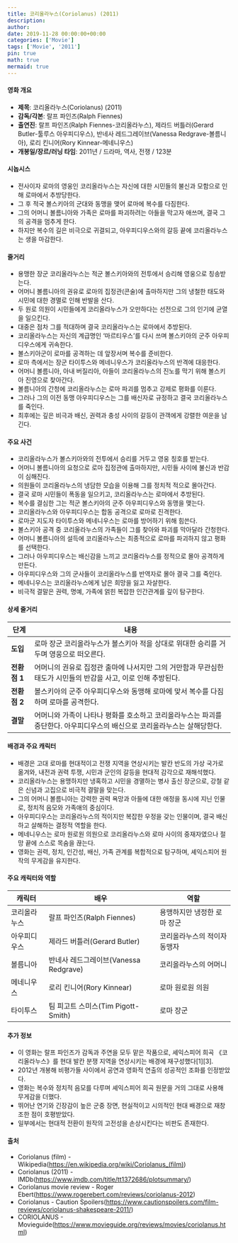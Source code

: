 ```yaml
---
title: 코리올라누스(Coriolanus) (2011)
description: 
author: 
date: 2019-11-28 00:00:00+00:00
categories: ['Movie']
tags: ['Movie', '2011']
pin: true
math: true
mermaid: true
---
```

#### 영화 개요

- **제목**: 코리올라누스(Coriolanus) (2011)  
- **감독/각본**: 랄프 파인즈(Ralph Fiennes)  
- **출연진**: 랄프 파인즈(Ralph Fiennes-코리올라누스), 제라드 버틀러(Gerard Butler-툴루스 아우피디우스), 반네사 레드그레이브(Vanessa Redgrave-볼름니아), 로리 킨니어(Rory Kinnear-메네니우스)  
- **개봉일/장르/러닝 타임**: 2011년 / 드라마, 역사, 전쟁 / 123분  

#### 시놉시스

- 전사이자 로마의 영웅인 코리올라누스는 자신에 대한 시민들의 불신과 모함으로 인해 로마에서 추방당한다.  
- 그 후 적국 볼스키아의 군대와 동맹을 맺어 로마에 복수를 다짐한다.  
- 그의 어머니 볼름니아와 가족은 로마를 파괴하려는 아들을 막고자 애쓰며, 결국 그의 공격을 멈추게 한다.  
- 하지만 복수의 길은 비극으로 귀결되고, 아우피디우스와의 갈등 끝에 코리올라누스는 생을 마감한다.  

#### 줄거리

- 용맹한 장군 코리올라누스는 적군 볼스키아와의 전투에서 승리해 영웅으로 칭송받는다.  
- 어머니 볼름니아의 권유로 로마의 집정관(콘술)에 출마하지만 그의 냉철한 태도와 시민에 대한 경멸로 인해 반발을 산다.  
- 두 원로 의원이 시민들에게 코리올라누스가 오만하다는 선전으로 그의 인기에 균열을 일으킨다.  
- 대중은 점차 그를 적대하며 결국 코리올라누스는 로마에서 추방된다.  
- 코리올라누스는 자신의 계급명인 ‘마르티우스’를 다시 쓰며 볼스키아의 군주 아우피디우스에게 귀속한다.  
- 볼스키아군이 로마를 공격하는 데 앞장서며 복수를 준비한다.  
- 로마 측에서는 장군 타이투스와 메네니우스가 코리올라누스의 반격에 대응한다.  
- 어머니 볼름니아, 아내 버질리아, 아들이 코리올라누스의 진노를 막기 위해 볼스키아 진영으로 찾아간다.  
- 볼름니아의 간청에 코리올라누스는 로마 파괴를 멈추고 강제로 평화를 이룬다.  
- 그러나 그의 이전 동맹 아우피디우스는 그를 배신자로 규정하고 결국 코리올라누스를 죽인다.  
- 최후에는 깊은 비극과 배신, 권력과 충성 사이의 갈등이 관객에게 강렬한 여운을 남긴다.  

#### 주요 사건

- 코리올라누스가 볼스키아와의 전투에서 승리를 거두고 영웅 칭호를 받는다.  
- 어머니 볼름니아의 요청으로 로마 집정관에 출마하지만, 시민들 사이에 불신과 반감이 심해진다.  
- 의원들이 코리올라누스의 냉담한 모습을 이용해 그를 정치적 적으로 몰아간다.  
- 결국 로마 시민들이 폭동을 일으키고, 코리올라누스는 로마에서 추방된다.  
- 복수를 결심한 그는 적군 볼스키아의 군주 아우피디우스와 동맹을 맺는다.  
- 코리올라누스와 아우피디우스는 합동 공격으로 로마로 진격한다.  
- 로마군 지도자 타이투스와 메네니우스는 로마를 방어하기 위해 힘쓴다.  
- 볼스키아 공격 중 코리올라누스의 가족들이 그를 찾아와 파괴를 막아달라 간청한다.  
- 어머니 볼름니아의 설득에 코리올라누스는 최종적으로 로마를 파괴하지 않고 평화를 선택한다.  
- 그러나 아우피디우스는 배신감을 느끼고 코리올라누스를 정적으로 몰아 공격하게 만든다.  
- 아우피디우스와 그의 군사들이 코리올라누스를 반역자로 몰아 결국 그를 죽인다.  
- 메네니우스는 코리올라누스에게 남은 희망을 잃고 자살한다.  
- 비극적 결말은 권력, 명예, 가족에 얽힌 복잡한 인간관계를 깊이 탐구한다.  

#### 상세 줄거리

| **단계**  | **내용**                                                                                  |
|-----------|-------------------------------------------------------------------------------------------|
| **도입** | 로마 장군 코리올라누스가 볼스키아 적을 상대로 위대한 승리를 거두며 영웅으로 떠오른다.            |
| **전환점 1** | 어머니의 권유로 집정관 출마에 나서지만 그의 거만함과 무관심한 태도가 시민들의 반감을 사고, 이로 인해 추방된다. |
| **전환점 2** | 볼스키아의 군주 아우피디우스와 동맹해 로마에 맞서 복수를 다짐하며 로마를 공격한다.                  |
| **결말**  | 어머니와 가족이 나타나 평화를 호소하고 코리올라누스는 파괴를 중단한다. 아우피디우스의 배신으로 코리올라누스는 살해당한다.  |

#### 배경과 주요 캐릭터

- 배경은 고대 로마를 현대적이고 전쟁 지역을 연상시키는 발칸 반도의 가상 국가로 옮겨와, 내전과 권력 투쟁, 시민과 군인의 갈등을 현대적 감각으로 재해석했다.  
- 코리올라누스는 용맹하지만 냉혹하고 시민을 경멸하는 병사 출신 장군으로, 강철 같은 신념과 고집으로 비극적 결말을 맞는다.  
- 그의 어머니 볼름니아는 강력한 권력 욕망과 아들에 대한 애정을 동시에 지닌 인물로, 정치적 음모와 가족애의 중심이다.  
- 아우피디우스는 코리올라누스의 적이지만 복잡한 우정을 갖는 인물이며, 결국 배신하고 살해하는 결정적 역할을 한다.  
- 메네니우스는 로마 원로원 의원으로 코리올라누스와 로마 사이의 중재자였으나 절망 끝에 스스로 목숨을 끊는다.  
- 영화는 권력, 정치, 인간성, 배신, 가족 관계를 복합적으로 탐구하며, 셰익스피어 원작의 무게감을 유지한다.  

#### 주요 캐릭터와 역할

| **캐릭터**  | **배우**            | **역할**              |
|-------------|---------------------|-----------------------|
| 코리올라누스 | 랄프 파인즈(Ralph Fiennes)     | 용맹하지만 냉정한 로마 장군 |
| 아우피디우스 | 제라드 버틀러(Gerard Butler)    | 코리올라누스의 적이자 동맹자 |
| 볼름니아    | 반네사 레드그레이브(Vanessa Redgrave) | 코리올라누스의 어머니       |
| 메네니우스  | 로리 킨니어(Rory Kinnear)       | 로마 원로원 의원            |
| 타이투스    | 팀 피고트 스미스(Tim Pigott-Smith) | 로마 장군                 |

#### 추가 정보

- 이 영화는 랄프 파인즈가 감독과 주연을 모두 맡은 작품으로, 셰익스피어 희곡 《코리올라누스》를 현대 발칸 분쟁 지역을 연상시키는 배경에 재구성했다[1][3].  
- 2012년 개봉해 비평가들 사이에서 공연과 영화적 연출의 성공적인 조화를 인정받았다.  
- 영화는 복수와 정치적 음모를 다루며 셰익스피어 희곡 원문을 거의 그대로 사용해 무게감을 더했다.  
- 뛰어난 연기와 긴장감이 높은 군중 장면, 현실적이고 시의적인 현대 배경으로 재창조한 점이 호평받았다.  
- 일부에서는 현대적 전환이 원작의 고전성을 손상시킨다는 비판도 존재한다.  

#### 출처

- Coriolanus (film) - Wikipedia(https://en.wikipedia.org/wiki/Coriolanus_(film))  
- Coriolanus (2011) - IMDb(https://www.imdb.com/title/tt1372686/plotsummary/)  
- Coriolanus movie review - Roger Ebert(https://www.rogerebert.com/reviews/coriolanus-2012)  
- Coriolanus - Caution Spoilers(https://www.cautionspoilers.com/film-reviews/coriolanus-shakespeare-2011/)  
- CORIOLANUS - Movieguide(https://www.movieguide.org/reviews/movies/coriolanus.html)
